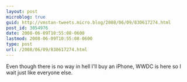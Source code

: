 ```yaml
---
layout: post
microblog: true
guid: http://vmstan-tweets.micro.blog/2008/06/09/830617274.html
post_id: 3054976
date: 2008-06-09T10:55:08-0600
lastmod: 2008-06-09T10:55:08-0600
type: post
url: /2008/06/09/830617274.html
---
```

Even though there is no way in hell I'll buy an iPhone, WWDC is here so I wait just like everyone else.

